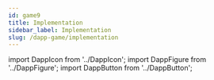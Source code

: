 ```yaml
---
id: game9
title: Implementation
sidebar_label: Implementation
slug: /dapp-game/implementation
---
```


import DappIcon from '../DappIcon';
import DappFigure from '../DappFigure';
import DappButton from '../DappButton';
